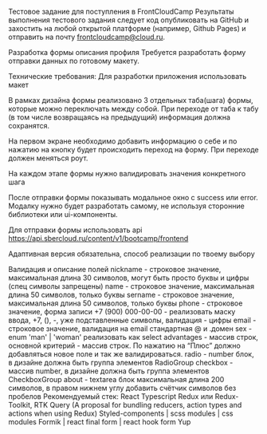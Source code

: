 Тестовое задание для поступления в FrontCloudCamp
Результаты выполнения тестового задания следует код опубликовать на GitHub и захостить на любой открытой платформе (например, Github Pages) и отправить на почту frontcloudcamp@cloud.ru.

Разработка формы описания профиля
Требуется разработать форму отправки данных по готовому макету.

Технические требования:
Для разработки приложения использовать макет

В рамках дизайна формы реализовано 3 отдельных таба(шага) формы, которые можно переключать между собой. При переходе от таба к табу (в том числе возвращаясь на предыдущий) информация должна сохранятся.

На первом экране необходимо добавить информацию о себе и по нажатию на кнопку будет происходить переход на форму. При переходе должен меняться роут.

На каждом этапе формы нужно валидировать значения конкретного шага

После отправки формы показывать модальное окно с success или error. Модалку нужно будет разработать самому, не используя сторонние библиотеки или ui-компоненты.

Для отправки формы использовать api https://api.sbercloud.ru/content/v1/bootcamp/frontend

Адаптивная версия обязательна, способ реализации по твоему выбору

Валидация и описание полей
nickname - строковое значение, максимальная длина 30 символов, могут быть просто буквы и цифры (спец символы запрещены)
name - строковое значение, максимальная длина 50 символов, только буквы
sername - строковое значение, максимальная длина 50 символов, только буквы
phone - строковое значение, форма записи +7 (900) 000-00-00 - реализовать маску ввода, +7, (), -, уже подставленные символы, валидация - цифры
email - строковое значение, валидация на email стандартная @ и .домен
sex - enum 'man' | 'woman' реализовать как select
advantages - массив строк, основной критерий - массив строк. По нажатию на “Плюс” должно добавляться новое поле и так же валидироваться.
radio - number блок, в дизайне должна быть группа элементов RadioGroup
checkbox - массив number, в дизайне должна быть группа элементов CheckboxGroup
about - textarea блок максимальная длина 200 символов, в правом нижнем углу добавить счётчик символов без пробелов
Рекомендуемый стек:
React
Typescript
Redux или Redux-Toolkit, RTK Query (A proposal for bundling reducers, action types and actions when using Redux)
Styled-components | scss modules | css modules
Formik | react final form | react hook form
Yup